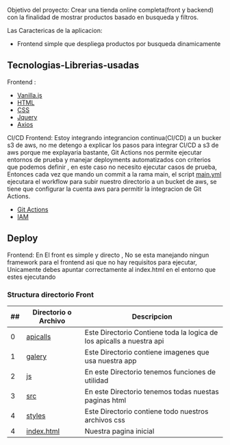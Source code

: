 Objetivo del proyecto: Crear una tienda online completa(front y backend) con la finalidad de mostrar productos basado en busqueda y filtros.


Las Caractericas de la aplicacion: 
* Frontend simple que despliega productos por busqueda dinamicamente

## Tecnologias-Librerias-usadas
Frontend :
* [Vanilla.js](http://vanilla-js.com/)
* [HTML](https://developer.mozilla.org/es/docs/Web/HTML)
* [CSS](https://developer.mozilla.org/es/docs/Web/CSS)
* [Jquery](https://jquery.com/)
* [Axios](https://axios-http.com/docs/intro)

CI/CD Frontend:
Estoy integrando integrancion continua(CI/CD) a un bucker s3 de aws, no me detengo a explicar los pasos para integrar CI/CD  a  s3 de aws porque me explayaria bastante, 
Git Actions nos permite ejecutar entornos de prueba y manejar deployments automatizados con criterios que podemos definir , en este caso no necesito ejecutar casos de prueba,
Entonces cada vez que mando un commit a la rama main, el script [main.yml](./.github/workflows/main.yml) ejecutara el workflow para subir nuestro directorio a un bucket de aws,
se tiene que configurar la cuenta aws para permitir la integracion de Git Actions.

* [Git Actions](https://docs.github.com/es/actions)
* [IAM](https://aws.amazon.com/es/iam/)

## Deploy
Frontend: En El front es simple y directo , No se esta manejando ningun framework para el frontend asi que no hay requisitos para ejecutar,
Unicamente debes apuntar correctamente al index.html en el entorno que estes ejecutando

### Structura directorio Front

##|Directorio o Archivo | Descripcion
---|---|---
0|[apicalls](./front/apicalls)| Este Directorio Contiene toda la logica de los apicalls a nuestra api
1|[galery](./front/galery)| Este Directorio contiene imagenes que usa nuestra app
2|[js](./front/js)| En este Directorio tenemos funciones de utilidad 
3|[src](./front/src)| En este Directorio tenemos todas nuestas paginas html 
4|[styles](./front/styles)| Este Directorio contiene todo nuestros archivos css
4|[index.html](./front/index.html)| Nuestra pagina inicial
